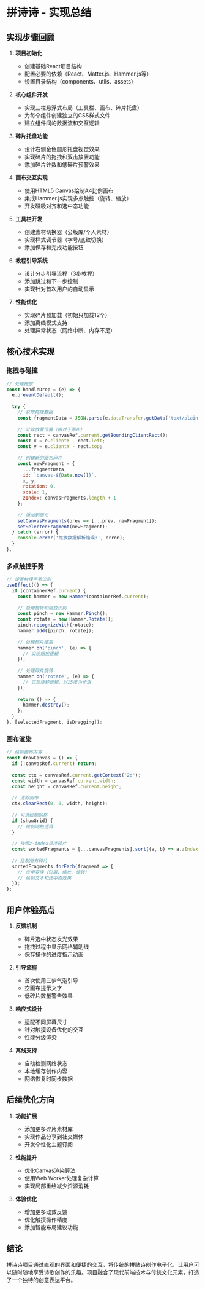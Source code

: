 # 拼诗诗 - 实现总结

## 实现步骤回顾

1. **项目初始化**
   - 创建基础React项目结构
   - 配置必要的依赖（React、Matter.js、Hammer.js等）
   - 设置目录结构（components、utils、assets）

2. **核心组件开发**
   - 实现三栏悬浮式布局（工具栏、画布、碎片托盘）
   - 为每个组件创建独立的CSS样式文件
   - 建立组件间的数据流和交互逻辑

3. **碎片托盘功能**
   - 设计右侧金色圆形托盘视觉效果
   - 实现碎片的拖拽和双击放置功能
   - 添加碎片计数和低碎片预警效果

4. **画布交互实现**
   - 使用HTML5 Canvas绘制A4比例画布
   - 集成Hammer.js实现多点触控（旋转、缩放）
   - 开发磁吸对齐和选中态功能

5. **工具栏开发**
   - 创建素材切换器（公版库/个人素材）
   - 实现样式调节器（字号/底纹切换）
   - 添加保存和完成功能按钮

6. **教程引导系统**
   - 设计分步引导流程（3步教程）
   - 添加跳过和下一步控制
   - 实现针对首次用户的自动显示

7. **性能优化**
   - 实现碎片预加载（初始只加载12个）
   - 添加离线模式支持
   - 处理异常状态（网络中断、内存不足）

## 核心技术实现

### 拖拽与碰撞

```javascript
// 处理拖放
const handleDrop = (e) => {
  e.preventDefault();
  
  try {
    // 获取拖拽数据
    const fragmentData = JSON.parse(e.dataTransfer.getData('text/plain'));
    
    // 计算放置位置（相对于画布）
    const rect = canvasRef.current.getBoundingClientRect();
    const x = e.clientX - rect.left;
    const y = e.clientY - rect.top;
    
    // 创建新的画布碎片
    const newFragment = {
      ...fragmentData,
      id: `canvas-${Date.now()}`,
      x, y,
      rotation: 0,
      scale: 1,
      zIndex: canvasFragments.length + 1
    };
    
    // 添加到画布
    setCanvasFragments(prev => [...prev, newFragment]);
    setSelectedFragment(newFragment);
  } catch (error) {
    console.error('拖放数据解析错误:', error);
  }
};
```

### 多点触控手势

```javascript
// 设置触摸手势识别
useEffect(() => {
  if (containerRef.current) {
    const hammer = new Hammer(containerRef.current);
    
    // 启用旋转和缩放识别
    const pinch = new Hammer.Pinch();
    const rotate = new Hammer.Rotate();
    pinch.recognizeWith(rotate);
    hammer.add([pinch, rotate]);
    
    // 处理碎片缩放
    hammer.on('pinch', (e) => {
      // 实现缩放逻辑
    });
    
    // 处理碎片旋转
    hammer.on('rotate', (e) => {
      // 实现旋转逻辑，以15度为步进
    });
    
    return () => {
      hammer.destroy();
    };
  }
}, [selectedFragment, isDragging]);
```

### 画布渲染

```javascript
// 绘制画布内容
const drawCanvas = () => {
  if (!canvasRef.current) return;
  
  const ctx = canvasRef.current.getContext('2d');
  const width = canvasRef.current.width;
  const height = canvasRef.current.height;
  
  // 清除画布
  ctx.clearRect(0, 0, width, height);
  
  // 可选绘制网格
  if (showGrid) {
    // 绘制网格逻辑
  }
  
  // 按照z-index排序碎片
  const sortedFragments = [...canvasFragments].sort((a, b) => a.zIndex - b.zIndex);
  
  // 绘制所有碎片
  sortedFragments.forEach(fragment => {
    // 应用变换（位置、缩放、旋转）
    // 绘制文本和选中态效果
  });
};
```

## 用户体验亮点

1. **反馈机制**
   - 碎片选中状态发光效果
   - 拖拽过程中显示网格辅助线
   - 保存操作的进度指示动画

2. **引导流程**
   - 首次使用三步气泡引导
   - 空画布提示文字
   - 低碎片数量警告效果

3. **响应式设计**
   - 适配不同屏幕尺寸
   - 针对触摸设备优化的交互
   - 性能分级渲染

4. **离线支持**
   - 自动检测网络状态
   - 本地缓存创作内容
   - 网络恢复时同步数据

## 后续优化方向

1. **功能扩展**
   - 添加更多碎片素材库
   - 实现作品分享到社交媒体
   - 开发个性化主题订阅

2. **性能提升**
   - 优化Canvas渲染算法
   - 使用Web Worker处理复杂计算
   - 实现局部重绘减少资源消耗

3. **体验优化**
   - 增加更多动效反馈
   - 优化触摸操作精度
   - 添加智能布局建议功能

## 结论

拼诗诗项目通过直观的界面和便捷的交互，将传统的拼贴诗创作电子化，让用户可以随时随地享受诗歌创作的乐趣。项目融合了现代前端技术与传统文化元素，打造了一个独特的创意表达平台。 